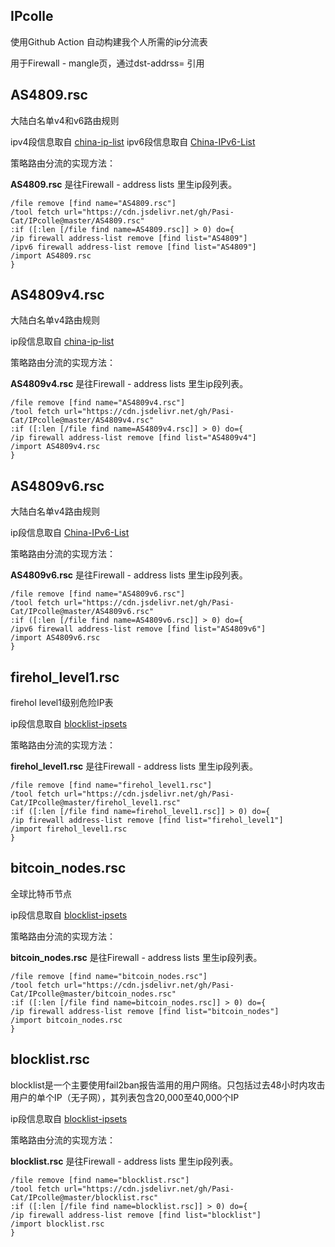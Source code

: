 ## IPcolle
使用Github Action 自动构建我个人所需的ip分流表

用于Firewall - mangle页，通过dst-addrss= 引用


## AS4809.rsc
大陆白名单v4和v6路由规则

ipv4段信息取自 [china-ip-list](https://github.com/mayaxcn/china-ip-list)
ipv6段信息取自 [China-IPv6-List](https://github.com/ChanthMiao/China-IPv6-List)

策略路由分流的实现方法：

**AS4809.rsc** 是往Firewall - address lists 里生ip段列表。
```
/file remove [find name="AS4809.rsc"]
/tool fetch url="https://cdn.jsdelivr.net/gh/Pasi-Cat/IPcolle@master/AS4809.rsc"
:if ([:len [/file find name=AS4809.rsc]] > 0) do={
/ip firewall address-list remove [find list="AS4809"]
/ipv6 firewall address-list remove [find list="AS4809"]
/import AS4809.rsc
}
```

## AS4809v4.rsc
大陆白名单v4路由规则

ip段信息取自 [china-ip-list](https://github.com/mayaxcn/china-ip-list)

策略路由分流的实现方法：

**AS4809v4.rsc** 是往Firewall - address lists 里生ip段列表。
```
/file remove [find name="AS4809v4.rsc"]
/tool fetch url="https://cdn.jsdelivr.net/gh/Pasi-Cat/IPcolle@master/AS4809v4.rsc"
:if ([:len [/file find name=AS4809v4.rsc]] > 0) do={
/ip firewall address-list remove [find list="AS4809v4"]
/import AS4809v4.rsc
}
```

## AS4809v6.rsc
大陆白名单v4路由规则

ip段信息取自 [China-IPv6-List](https://github.com/ChanthMiao/China-IPv6-List)

策略路由分流的实现方法：

**AS4809v6.rsc** 是往Firewall - address lists 里生ip段列表。
```
/file remove [find name="AS4809v6.rsc"]
/tool fetch url="https://cdn.jsdelivr.net/gh/Pasi-Cat/IPcolle@master/AS4809v6.rsc"
:if ([:len [/file find name=AS4809v6.rsc]] > 0) do={
/ipv6 firewall address-list remove [find list="AS4809v6"]
/import AS4809v6.rsc
}
```

## firehol_level1.rsc
firehol level1级别危险IP表

ip段信息取自 [blocklist-ipsets](https://github.com/firehol/blocklist-ipsets/)

策略路由分流的实现方法：

**firehol_level1.rsc** 是往Firewall - address lists 里生ip段列表。
```
/file remove [find name="firehol_level1.rsc"]
/tool fetch url="https://cdn.jsdelivr.net/gh/Pasi-Cat/IPcolle@master/firehol_level1.rsc"
:if ([:len [/file find name=firehol_level1.rsc]] > 0) do={
/ip firewall address-list remove [find list="firehol_level1"]
/import firehol_level1.rsc
}
```

## bitcoin_nodes.rsc
全球比特币节点

ip段信息取自 [blocklist-ipsets](https://github.com/firehol/blocklist-ipsets/)

策略路由分流的实现方法：

**bitcoin_nodes.rsc** 是往Firewall - address lists 里生ip段列表。
```
/file remove [find name="bitcoin_nodes.rsc"]
/tool fetch url="https://cdn.jsdelivr.net/gh/Pasi-Cat/IPcolle@master/bitcoin_nodes.rsc"
:if ([:len [/file find name=bitcoin_nodes.rsc]] > 0) do={
/ip firewall address-list remove [find list="bitcoin_nodes"]
/import bitcoin_nodes.rsc
}
```

## blocklist.rsc
blocklist是一个主要使用fail2ban报告滥用的用户网络。只包括过去48小时内攻击用户的单个IP（无子网），其列表包含20,000至40,000个IP

ip段信息取自 [blocklist-ipsets](https://github.com/firehol/blocklist-ipsets/)

策略路由分流的实现方法：

**blocklist.rsc** 是往Firewall - address lists 里生ip段列表。
```
/file remove [find name="blocklist.rsc"]
/tool fetch url="https://cdn.jsdelivr.net/gh/Pasi-Cat/IPcolle@master/blocklist.rsc"
:if ([:len [/file find name=blocklist.rsc]] > 0) do={
/ip firewall address-list remove [find list="blocklist"]
/import blocklist.rsc
}
```
